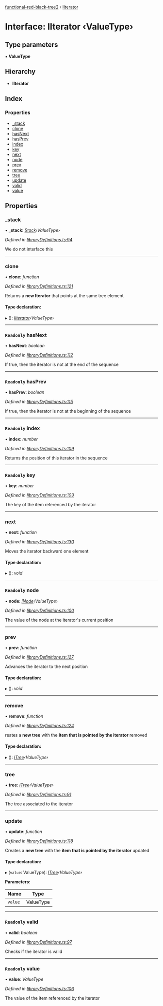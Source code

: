 [functional-red-black-tree2](../globals.md) › [IIterator](iiterator.md)

# Interface: IIterator ‹**ValueType**›

## Type parameters

▪ **ValueType**

## Hierarchy

* **IIterator**

## Index

### Properties

* [_stack](iiterator.md#_stack)
* [clone](iiterator.md#clone)
* [hasNext](iiterator.md#readonly-hasnext)
* [hasPrev](iiterator.md#readonly-hasprev)
* [index](iiterator.md#readonly-index)
* [key](iiterator.md#readonly-key)
* [next](iiterator.md#next)
* [node](iiterator.md#readonly-node)
* [prev](iiterator.md#prev)
* [remove](iiterator.md#remove)
* [tree](iiterator.md#tree)
* [update](iiterator.md#update)
* [valid](iiterator.md#readonly-valid)
* [value](iiterator.md#readonly-value)

## Properties

###  _stack

• **_stack**: *[Stack](../globals.md#stack)‹ValueType›*

*Defined in [libraryDefinitions.ts:94](https://github.com/Kirill486/functional-red-black-tree/blob/4069834/libraryDefinitions.ts#L94)*

We do not interface this

___

###  clone

• **clone**: *function*

*Defined in [libraryDefinitions.ts:121](https://github.com/Kirill486/functional-red-black-tree/blob/4069834/libraryDefinitions.ts#L121)*

Returns a **new Iterator** that points at the same tree element

#### Type declaration:

▸ (): *[IIterator](iiterator.md)‹ValueType›*

___

### `Readonly` hasNext

• **hasNext**: *boolean*

*Defined in [libraryDefinitions.ts:112](https://github.com/Kirill486/functional-red-black-tree/blob/4069834/libraryDefinitions.ts#L112)*

If true, then the iterator is not at the end of the sequence

___

### `Readonly` hasPrev

• **hasPrev**: *boolean*

*Defined in [libraryDefinitions.ts:115](https://github.com/Kirill486/functional-red-black-tree/blob/4069834/libraryDefinitions.ts#L115)*

If true, then the iterator is not at the beginning of the sequence

___

### `Readonly` index

• **index**: *number*

*Defined in [libraryDefinitions.ts:109](https://github.com/Kirill486/functional-red-black-tree/blob/4069834/libraryDefinitions.ts#L109)*

Returns the position of this iterator in the sequence

___

### `Readonly` key

• **key**: *number*

*Defined in [libraryDefinitions.ts:103](https://github.com/Kirill486/functional-red-black-tree/blob/4069834/libraryDefinitions.ts#L103)*

The key of the item referenced by the iterator

___

###  next

• **next**: *function*

*Defined in [libraryDefinitions.ts:130](https://github.com/Kirill486/functional-red-black-tree/blob/4069834/libraryDefinitions.ts#L130)*

Moves the iterator backward one element

#### Type declaration:

▸ (): *void*

___

### `Readonly` node

• **node**: *[INode](inode.md)‹ValueType›*

*Defined in [libraryDefinitions.ts:100](https://github.com/Kirill486/functional-red-black-tree/blob/4069834/libraryDefinitions.ts#L100)*

The value of the node at the iterator's current position

___

###  prev

• **prev**: *function*

*Defined in [libraryDefinitions.ts:127](https://github.com/Kirill486/functional-red-black-tree/blob/4069834/libraryDefinitions.ts#L127)*

Advances the iterator to the next position

#### Type declaration:

▸ (): *void*

___

###  remove

• **remove**: *function*

*Defined in [libraryDefinitions.ts:124](https://github.com/Kirill486/functional-red-black-tree/blob/4069834/libraryDefinitions.ts#L124)*

reates a **new tree** with the **item that is pointed by the iterator** removed

#### Type declaration:

▸ (): *[ITree](itree.md)‹ValueType›*

___

###  tree

• **tree**: *[ITree](itree.md)‹ValueType›*

*Defined in [libraryDefinitions.ts:91](https://github.com/Kirill486/functional-red-black-tree/blob/4069834/libraryDefinitions.ts#L91)*

The tree associated to the iterator

___

###  update

• **update**: *function*

*Defined in [libraryDefinitions.ts:118](https://github.com/Kirill486/functional-red-black-tree/blob/4069834/libraryDefinitions.ts#L118)*

Creates a **new tree** with the **item that is pointed by the iterator** updated

#### Type declaration:

▸ (`value`: ValueType): *[ITree](itree.md)‹ValueType›*

**Parameters:**

Name | Type |
------ | ------ |
`value` | ValueType |

___

### `Readonly` valid

• **valid**: *boolean*

*Defined in [libraryDefinitions.ts:97](https://github.com/Kirill486/functional-red-black-tree/blob/4069834/libraryDefinitions.ts#L97)*

Checks if the iterator is valid

___

### `Readonly` value

• **value**: *ValueType*

*Defined in [libraryDefinitions.ts:106](https://github.com/Kirill486/functional-red-black-tree/blob/4069834/libraryDefinitions.ts#L106)*

The value of the item referenced by the iterator
